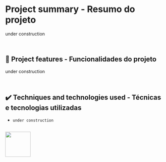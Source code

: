 # Project summary - Resumo do projeto

under construction

&nbsp;

## 🔨 Project features - Funcionalidades do projeto

under construction

&nbsp;

## ✔️ Techniques and technologies used - Técnicas e tecnologias utilizadas

- ``under construction``



##
<img src="https://cdn.jsdelivr.net/gh/devicons/devicon/icons/java/java-original-wordmark.svg" width="80" height="80"/>
